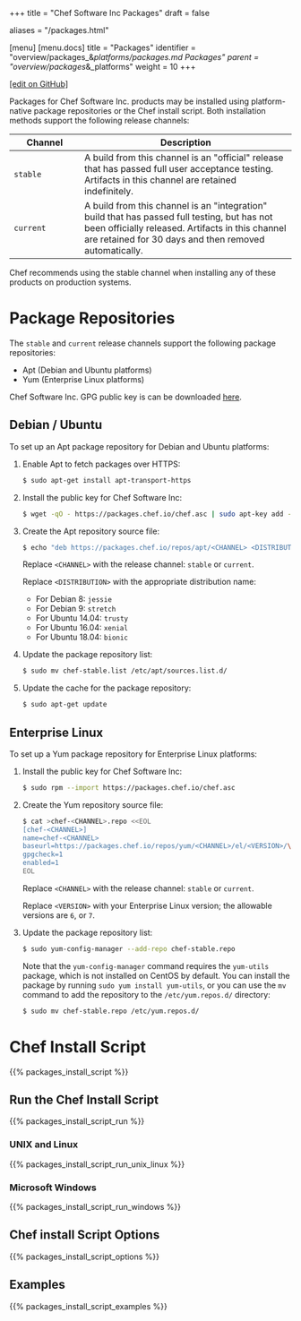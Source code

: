 +++
title = "Chef Software Inc Packages"
draft = false

aliases = "/packages.html"

[menu]
  [menu.docs]
    title = "Packages"
    identifier = "overview/packages_&_platforms/packages.md Packages"
    parent = "overview/packages_&_platforms"
    weight = 10
+++    

[\[edit on
GitHub\]](https://github.com/chef/chef-web-docs/blob/master/chef_master/source/packages.rst)

Packages for Chef Software Inc. products may be installed using
platform-native package repositories or the Chef install script. Both
installation methods support the following release channels:

<table>
<colgroup>
<col style="width: 25%" />
<col style="width: 75%" />
</colgroup>
<thead>
<tr class="header">
<th>Channel</th>
<th>Description</th>
</tr>
</thead>
<tbody>
<tr class="odd">
<td><code>stable</code></td>
<td>A build from this channel is an "official" release that has passed full user acceptance testing. Artifacts in this channel are retained indefinitely.</td>
</tr>
<tr class="even">
<td><code>current</code></td>
<td>A build from this channel is an "integration" build that has passed full testing, but has not been officially released. Artifacts in this channel are retained for 30 days and then removed automatically.</td>
</tr>
</tbody>
</table>

Chef recommends using the stable channel when installing any of these
products on production systems.

Package Repositories
====================

The `stable` and `current` release channels support the following
package repositories:

-   Apt (Debian and Ubuntu platforms)
-   Yum (Enterprise Linux platforms)

Chef Software Inc. GPG public key is can be downloaded
[here](https://packages.chef.io/chef.asc).

Debian / Ubuntu
---------------

To set up an Apt package repository for Debian and Ubuntu platforms:

1.  Enable Apt to fetch packages over HTTPS:

    ``` bash
    $ sudo apt-get install apt-transport-https
    ```

2.  Install the public key for Chef Software Inc:

    ``` bash
    $ wget -qO - https://packages.chef.io/chef.asc | sudo apt-key add -
    ```

3.  Create the Apt repository source file:

    ``` bash
    $ echo "deb https://packages.chef.io/repos/apt/<CHANNEL> <DISTRIBUTION> main" > chef-<CHANNEL>.list
    ```

    Replace `<CHANNEL>` with the release channel: `stable` or `current`.

    Replace `<DISTRIBUTION>` with the appropriate distribution name:

    -   For Debian 8: `jessie`
    -   For Debian 9: `stretch`
    -   For Ubuntu 14.04: `trusty`
    -   For Ubuntu 16.04: `xenial`
    -   For Ubuntu 18.04: `bionic`

4.  Update the package repository list:

    ``` bash
    $ sudo mv chef-stable.list /etc/apt/sources.list.d/
    ```

5.  Update the cache for the package repository:

    ``` bash
    $ sudo apt-get update
    ```

Enterprise Linux
----------------

To set up a Yum package repository for Enterprise Linux platforms:

1.  Install the public key for Chef Software Inc:

    ``` bash
    $ sudo rpm --import https://packages.chef.io/chef.asc
    ```

2.  Create the Yum repository source file:

    ``` bash
    $ cat >chef-<CHANNEL>.repo <<EOL
    [chef-<CHANNEL>]
    name=chef-<CHANNEL>
    baseurl=https://packages.chef.io/repos/yum/<CHANNEL>/el/<VERSION>/\$basearch/
    gpgcheck=1
    enabled=1
    EOL
    ```

    Replace `<CHANNEL>` with the release channel: `stable` or `current`.

    Replace `<VERSION>` with your Enterprise Linux version; the
    allowable versions are `6`, or `7`.

3.  Update the package repository list:

    ``` bash
    $ sudo yum-config-manager --add-repo chef-stable.repo
    ```

    Note that the `yum-config-manager` command requires the `yum-utils`
    package, which is not installed on CentOS by default. You can
    install the package by running `sudo yum install yum-utils`, or you
    can use the `mv` command to add the repository to the
    `/etc/yum.repos.d/` directory:

    ``` bash
    $ sudo mv chef-stable.repo /etc/yum.repos.d/
    ```

Chef Install Script
===================

{{% packages_install_script %}}

Run the Chef Install Script
---------------------------

{{% packages_install_script_run %}}

### UNIX and Linux

{{% packages_install_script_run_unix_linux %}}

### Microsoft Windows

{{% packages_install_script_run_windows %}}

Chef install Script Options
---------------------------

{{% packages_install_script_options %}}

Examples
--------

{{% packages_install_script_examples %}}
